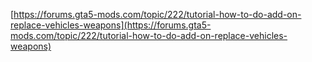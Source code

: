 [https://forums.gta5-mods.com/topic/222/tutorial-how-to-do-add-on-replace-vehicles-weapons](https://forums.gta5-mods.com/topic/222/tutorial-how-to-do-add-on-replace-vehicles-weapons)